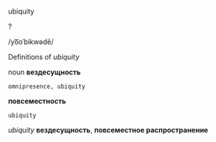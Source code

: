 ubiquity

?

/yo͞oˈbikwədē/

Definitions of _ubiquity_

noun
**вездесущность**

    omnipresence, ubiquity
**повсеместность**

    ubiquity

_ubiquity_
**вездесущность**, **повсеместное распространение**